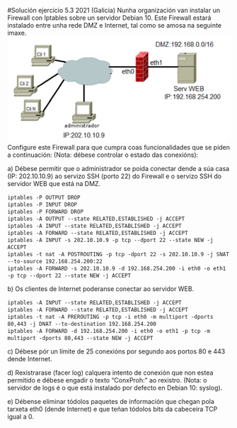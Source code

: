 #Solución ejercicio 5.3 2021 (Galicia)
Nunha organización van instalar un Firewall con Iptables sobre un servidor Debian 10. Este Firewall estará instalado entre unha rede DMZ e Internet, tal como se amosa na seguinte imaxe.
![Configuración red](opcionB_5.3.png)
Configure este Firewall para que cumpra coas funcionalidades que se piden a continuación: (Nota: débese controlar o estado das conexións):

a) Débese permitir que o administrador se poida conectar dende a súa casa (IP: 202.10.10.9) ao servizo SSH (porto 22) do Firewall e o servizo SSH do servidor WEB que está na DMZ.

```shell
iptables -P OUTPUT DROP
iptables -P INPUT DROP
iptables -P FORWARD DROP
iptables -A OUTPUT --state RELATED,ESTABLISHED -j ACCEPT
iptables -A INPUT --state RELATED,ESTABLISHED -j ACCEPT
iptables -A FORWARD --state RELATED,ESTABLISHED -j ACCEPT
iptables -A INPUT -s 202.10.10.9 -p tcp --dport 22 --state NEW -j ACCEPT
iptables -t nat -A POSTROUTING -p tcp -dport 22 -s 202.10.10.9 -j SNAT --to-source 192.168.254.200:22
iptables -A FORWARD -s 202.10.10.9 -d 192.168.254.200 -i eth0 -o eth1 -p tcp --dport 22 --state NEW -j ACCEPT
```
b) Os clientes de Internet poderanse conectar ao servidor WEB.
```shell
iptables -A INPUT --state RELATED,ESTABLISHED -j ACCEPT
iptables -A FORWARD --state RELATED,ESTABLISHED -j ACCEPT
iptables -t nat -A PREROUTING -p tcp -i eth0 -m multiport -dports 80,443 -j DNAT --to-destination 192.168.254.200
iptables -A FORWARD -d 192.168.254.200 -i eth0 -o eth1 -p tcp -m multiport -dports 80,443 --state NEW -j ACCEPT
```
c) Débese pór un límite de 25 conexións por segundo aos portos 80 e 443 dende Internet.

d) Rexistrarase (facer log) calquera intento de conexión que non estea permitido e débese engadir o texto “ConxProh:” ao rexistro. (Nota: o servidor de logs é o que está instalado por defecto en Debian 10: syslog).

e) Débense eliminar tódolos paquetes de información que chegan pola tarxeta eth0 (dende Internet) e que teñan tódolos bits da cabeceira TCP igual a 0.
